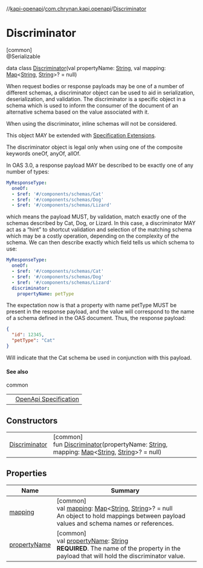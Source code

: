 //[kapi-openapi](../../../index.md)/[com.chrynan.kapi.openapi](../index.md)/[Discriminator](index.md)

# Discriminator

[common]\
@Serializable

data class [Discriminator](index.md)(val propertyName: [String](https://kotlinlang.org/api/latest/jvm/stdlib/kotlin/-string/index.html), val mapping: [Map](https://kotlinlang.org/api/latest/jvm/stdlib/kotlin.collections/-map/index.html)&lt;[String](https://kotlinlang.org/api/latest/jvm/stdlib/kotlin/-string/index.html), [String](https://kotlinlang.org/api/latest/jvm/stdlib/kotlin/-string/index.html)&gt;? = null)

When request bodies or response payloads may be one of a number of different schemas, a discriminator object can be used to aid in serialization, deserialization, and validation. The discriminator is a specific object in a schema which is used to inform the consumer of the document of an alternative schema based on the value associated with it.

When using the discriminator, inline schemas will not be considered.

This object MAY be extended with [Specification Extensions](https://spec.openapis.org/oas/v3.1.0#specificationExtensions).

The discriminator object is legal only when using one of the composite keywords oneOf, anyOf, allOf.

In OAS 3.0, a response payload MAY be described to be exactly one of any number of types:

```yaml
MyResponseType:
  oneOf:
  - $ref: '#/components/schemas/Cat'
  - $ref: '#/components/schemas/Dog'
  - $ref: '#/components/schemas/Lizard'
```

which means the payload MUST, by validation, match exactly one of the schemas described by Cat, Dog, or Lizard. In this case, a discriminator MAY act as a “hint” to shortcut validation and selection of the matching schema which may be a costly operation, depending on the complexity of the schema. We can then describe exactly which field tells us which schema to use:

```yaml
MyResponseType:
  oneOf:
  - $ref: '#/components/schemas/Cat'
  - $ref: '#/components/schemas/Dog'
  - $ref: '#/components/schemas/Lizard'
  discriminator:
    propertyName: petType
```

The expectation now is that a property with name petType MUST be present in the response payload, and the value will correspond to the name of a schema defined in the OAS document. Thus, the response payload:

```json
{
  "id": 12345,
  "petType": "Cat"
}
```

Will indicate that the Cat schema be used in conjunction with this payload.

#### See also

common

| | |
|---|---|
|  | [OpenApi Specification](https://spec.openapis.org/oas/v3.1.0#discriminator-object) |

## Constructors

| | |
|---|---|
| [Discriminator](-discriminator.md) | [common]<br>fun [Discriminator](-discriminator.md)(propertyName: [String](https://kotlinlang.org/api/latest/jvm/stdlib/kotlin/-string/index.html), mapping: [Map](https://kotlinlang.org/api/latest/jvm/stdlib/kotlin.collections/-map/index.html)&lt;[String](https://kotlinlang.org/api/latest/jvm/stdlib/kotlin/-string/index.html), [String](https://kotlinlang.org/api/latest/jvm/stdlib/kotlin/-string/index.html)&gt;? = null) |

## Properties

| Name | Summary |
|---|---|
| [mapping](mapping.md) | [common]<br>val [mapping](mapping.md): [Map](https://kotlinlang.org/api/latest/jvm/stdlib/kotlin.collections/-map/index.html)&lt;[String](https://kotlinlang.org/api/latest/jvm/stdlib/kotlin/-string/index.html), [String](https://kotlinlang.org/api/latest/jvm/stdlib/kotlin/-string/index.html)&gt;? = null<br>An object to hold mappings between payload values and schema names or references. |
| [propertyName](property-name.md) | [common]<br>val [propertyName](property-name.md): [String](https://kotlinlang.org/api/latest/jvm/stdlib/kotlin/-string/index.html)<br>**REQUIRED**. The name of the property in the payload that will hold the discriminator value. |
